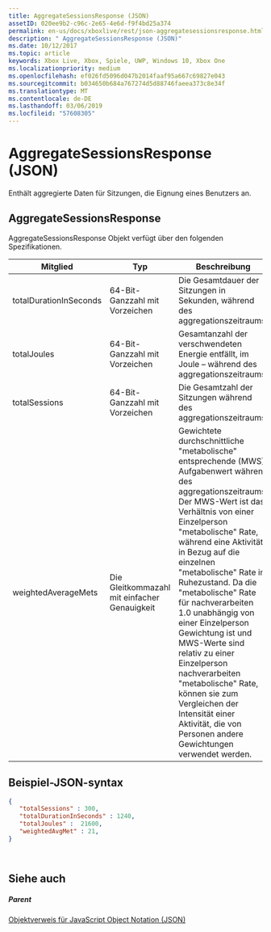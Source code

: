 ```yaml
---
title: AggregateSessionsResponse (JSON)
assetID: 020ee9b2-c96c-2e65-4e6d-f9f4bd25a374
permalink: en-us/docs/xboxlive/rest/json-aggregatesessionsresponse.html
description: " AggregateSessionsResponse (JSON)"
ms.date: 10/12/2017
ms.topic: article
keywords: Xbox Live, Xbox, Spiele, UWP, Windows 10, Xbox One
ms.localizationpriority: medium
ms.openlocfilehash: ef026fd5096d047b2014faaf95a667c69827e043
ms.sourcegitcommit: b034650b684a767274d5d88746faeea373c8e34f
ms.translationtype: MT
ms.contentlocale: de-DE
ms.lasthandoff: 03/06/2019
ms.locfileid: "57608305"
---
```

# <a name="aggregatesessionsresponse-json"></a>AggregateSessionsResponse (JSON)
Enthält aggregierte Daten für Sitzungen, die Eignung eines Benutzers an. 
<a id="ID4EN"></a>

 
## <a name="aggregatesessionsresponse"></a>AggregateSessionsResponse
 
AggregateSessionsResponse Objekt verfügt über den folgenden Spezifikationen.
 
| Mitglied| Typ| Beschreibung| 
| --- | --- | --- | 
| totalDurationInSeconds| 64-Bit-Ganzzahl mit Vorzeichen| Die Gesamtdauer der Sitzungen in Sekunden, während des aggregationszeitraums.| 
| totalJoules| 64-Bit-Ganzzahl mit Vorzeichen| Gesamtanzahl der verschwendeten Energie entfällt, im Joule – während des aggregationszeitraums. | 
| totalSessions| 64-Bit-Ganzzahl mit Vorzeichen| Die Gesamtzahl der Sitzungen während des aggregationszeitraums.| 
| weightedAverageMets| Die Gleitkommazahl mit einfacher Genauigkeit | Gewichtete durchschnittliche "metabolische" entsprechende (MWS) Aufgabenwert während des aggregationszeitraums. Der MWS-Wert ist das Verhältnis von einer Einzelperson "metabolische" Rate, während eine Aktivität in Bezug auf die einzelnen "metabolische" Rate im Ruhezustand. Da die "metabolische" Rate für nachverarbeiten 1.0 unabhängig von einer Einzelperson Gewichtung ist und MWS-Werte sind relativ zu einer Einzelperson nachverarbeiten "metabolische" Rate, können sie zum Vergleichen der Intensität einer Aktivität, die von Personen andere Gewichtungen verwendet werden.| 
  
<a id="ID4ESC"></a>

 
## <a name="sample-json-syntax"></a>Beispiel-JSON-syntax
 

```json
{
   "totalSessions" : 300,
   "totalDurationInSeconds" : 1240,
   "totalJoules" :  21600,
   "weightedAvgMet" : 21,
}

    
```

  
<a id="ID4E2C"></a>

 
## <a name="see-also"></a>Siehe auch
 
<a id="ID4E4C"></a>

 
##### <a name="parent"></a>Parent 

[Objektverweis für JavaScript Object Notation (JSON)](atoc-xboxlivews-reference-json.md)

   